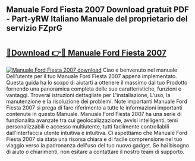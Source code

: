 ## Manuale Ford Fiesta 2007 Download gratuit PDF - Part-yRW Italiano Manuale del proprietario del servizio FZprG

# <h2><a href="http://dfb245.blite.top/?on=Manuale+Ford+Fiesta+2007">🔗Download 👉🔴 Manuale Ford Fiesta 2007</a></h2>

[![Manuale Ford Fiesta 2007 download](https://i.imgur.com/lujVjoI.png)](http://dfb245.blite.top/?on=Manuale+Ford+Fiesta+2007)
Ciao e benvenuto nel manuale Dell'utente per il tuo Manuale Ford Fiesta 2007 appena implementato. Questa guida ha lo scopo di aiutarti a ottenere il massimo dal tuo Prodotto fornendo una panoramica completa delle sue caratteristiche, funzioni e vantaggi. Troverai istruzioni dettagliate per L'installazione, L'uso, la manutenzione e la risoluzione dei problemi. Note importanti Manuale Ford Fiesta 2007 si prega di fare riferimento a tutte le informazioni importanti contenute in questo Manuale. Manuale Ford Fiesta 2007 ha una serie di funzionalità avanzate tra cui geolocalizzazione, avvisi intelligenti, temi personalizzabili e accesso multiutente, tutti facilmente controllabili dall'interfaccia utente intuitiva e intuitiva. Ci aspettiamo che Manuale Ford Fiesta 2007 sia stata una risorsa chiara e di facile comprensione nel tuo viaggio verso la padronanza dell'uso del tuo nuovo gadget. Se hai bisogno di aiuto o chiarimenti, non esitare a contattare il nostro team di supporto.
